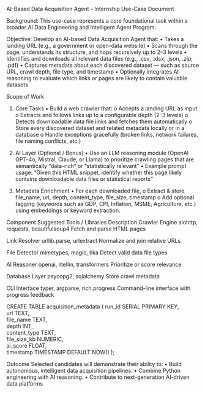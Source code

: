 AI-Based Data Acquisition Agent - Internship Use-Case Document

Background: 
This use-case represents a core foundational task within a broader AI Data Engineering and Intelligent Agent Program.

Objective: 
Develop an AI-based Data Acquisition Agent that:
•	Takes a landing URL (e.g., a government or open-data website)
•	Scans through the page, understands its structure, and hops recursively up to 2–3 levels
•	Identifies and downloads all relevant data files (e.g., .csv, .xlsx, .json, .zip, .pdf)
•	Captures metadata about each discovered dataset — such as source URL, crawl depth, file type, and timestamp
•	Optionally integrates AI reasoning to evaluate which links or pages are likely to contain valuable datasets

Scope of Work
1.	Core Tasks
•	Build a web crawler that:
o	Accepts a landing URL as input
o	Extracts and follows links up to a configurable depth (2–3 levels)
o	Detects downloadable data file links and fetches them automatically
o	Store every discovered dataset and related metadata locally or in a database
o	Handle exceptions gracefully (broken links, network failures, file naming conflicts, etc.)

2.	AI Layer (Optional / Bonus)
•	Use an LLM reasoning module (OpenAI GPT-4o, Mistral, Claude, or Llama) to prioritize crawling pages that are semantically “data-rich” or “statistically relevant”
•	Example prompt usage: “Given this HTML snippet, identify whether this page likely contains downloadable data files or statistical reports”

3.	Metadata Enrichment
•	For each downloaded file, 
o	Extract & store file_name, url, depth, content_type, file_size, timestamp
o	Add optional tagging (keywords such as GDP, CPI, Inflation, MSME, Agriculture, etc.) using embeddings or keyword extraction. 

Component Suggested Tools / Libraries Description
Crawler Engine 
aiohttp, requests, beautifulsoup4
Fetch and parse HTML pages

Link Resolver
urllib.parse, urlextract
Normalize and join relative URLs

File Detector
mimetypes, magic, tika
Detect valid data file types 

AI Reasoner
openai, litellm, transformers 
Prioritize or score relevance

Database Layer
psycopg2, sqlalchemy
Store crawl metadata

CLI Interface 
typer, argparse, rich.progress
Command-line interface with progress feedback

CREATE TABLE acquisition_metadata (
run_id SERIAL PRIMARY KEY,   
url TEXT,   
file_name TEXT,   
depth INT,   
content_type TEXT,   
file_size_kb NUMERIC,   
ai_score FLOAT,   
timestamp TIMESTAMP DEFAULT NOW()
);


Outcome
Selected candidates will demonstrate their ability to:
•	Build autonomous, intelligent data acquisition pipelines.
•	Combine Python engineering with AI reasoning.
•	Contribute to next-generation AI-driven data platforms
